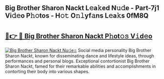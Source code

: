 ## Big Brother Sharon Nackt L𝚎a𝚔ed N𝚞𝚍e - Part-7j1 Vi𝚍𝚎o P𝚑𝚘tos - H𝚘𝚝 O𝚗𝚕yf𝚊ns L𝚎a𝚔s 0fM8Q

# <h2><a href="http://kf6hvl.oniu.top/?m=Big+Brother+Sharon+Nackt">🔗👉 🔴 Big Brother Sharon Nackt P𝚑ot𝚘𝚜 V𝚒d𝚎o</a></h2>

[![Big Brother Sharon Nackt Nu𝚍e𝚜](https://i.imgur.com/0qMVB7G.gif)](http://kf6hvl.oniu.top/?m=Big+Brother+Sharon+Nackt)
Social media personality Big Brother Sharon Nackt, known for disseminating dance and lifestyle ideas, through performances and personal blogs. Exceptional contortionist Big Brother Sharon Nackt, famed for their remarkable abilities and accomplishments in contorting their body into various shapes.  
